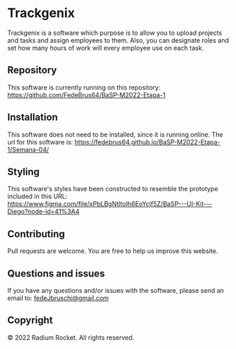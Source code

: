 # Trackgenix
Trackgenix is a software which purpose is to allow you to upload projects and tasks and assign employees to them.
Also, you can designate roles and set how many hours of work will every employee use on each task.

## Repository

This software is currently running on this repository: https://github.com/FedeBrus64/BaSP-M2022-Etapa-1

## Installation

This software does not need to be installed, since it is running online. The url for this software is: https://fedebrus64.github.io/BaSP-M2022-Etapa-1/Semana-04/

## Styling

This software's styles have been constructed to resemble the prototype included in this URL: https://www.figma.com/file/xPbLBgNtltoIh6EoYcjf5Z/BaSP---UI-Kit---Diego?node-id=41%3A4

## Contributing

Pull requests are welcome. You are free to help us improve this website.

## Questions and issues

If you have any questions and/or issues with the software, please send an email to: fedeJbruschi@gmail.com

## Copyright

© 2022 Radium Rocket. All rights reserved.



